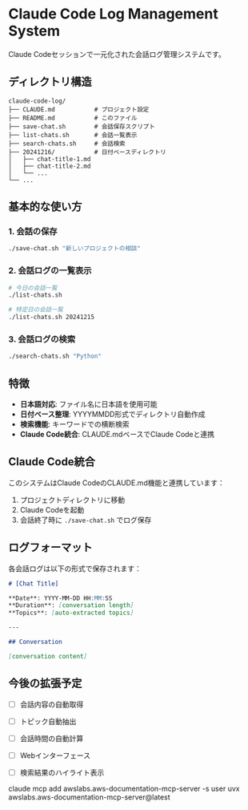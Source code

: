 # Claude Code Log Management System

Claude Codeセッションで一元化された会話ログ管理システムです。

## ディレクトリ構造

```
claude-code-log/
├── CLAUDE.md           # プロジェクト設定
├── README.md           # このファイル
├── save-chat.sh        # 会話保存スクリプト
├── list-chats.sh       # 会話一覧表示
├── search-chats.sh     # 会話検索
├── 20241216/           # 日付ベースディレクトリ
│   ├── chat-title-1.md
│   ├── chat-title-2.md
│   └── ...
└── ...
```

## 基本的な使い方

### 1. 会話の保存
```bash
./save-chat.sh "新しいプロジェクトの相談"
```

### 2. 会話ログの一覧表示
```bash
# 今日の会話一覧
./list-chats.sh

# 特定日の会話一覧
./list-chats.sh 20241215
```

### 3. 会話ログの検索
```bash
./search-chats.sh "Python"
```

## 特徴

- **日本語対応**: ファイル名に日本語を使用可能
- **日付ベース整理**: YYYYMMDD形式でディレクトリ自動作成
- **検索機能**: キーワードでの横断検索
- **Claude Code統合**: CLAUDE.mdベースでClaude Codeと連携

## Claude Code統合

このシステムはClaude CodeのCLAUDE.md機能と連携しています：

1. プロジェクトディレクトリに移動
2. Claude Codeを起動
3. 会話終了時に `./save-chat.sh` でログ保存

## ログフォーマット

各会話ログは以下の形式で保存されます：

```markdown
# [Chat Title]

**Date**: YYYY-MM-DD HH:MM:SS
**Duration**: [conversation length]
**Topics**: [auto-extracted topics]

---

## Conversation

[conversation content]
```

## 今後の拡張予定

- [ ] 会話内容の自動取得
- [ ] トピック自動抽出
- [ ] 会話時間の自動計算
- [ ] Webインターフェース
- [ ] 検索結果のハイライト表示


claude mcp add awslabs.aws-documentation-mcp-server -s user uvx awslabs.aws-documentation-mcp-server@latest
